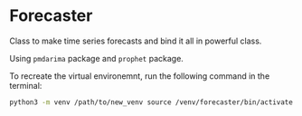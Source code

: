 # Forecaster

Class to make time series forecasts and bind it all in powerful class. 

Using `pmdarima` package and `prophet` package.


To recreate the virtual environemnt, run the following command in the terminal:

```bash
python3 -m venv /path/to/new_venv source /venv/forecaster/bin/activate pip install -r requirements.txt
```

